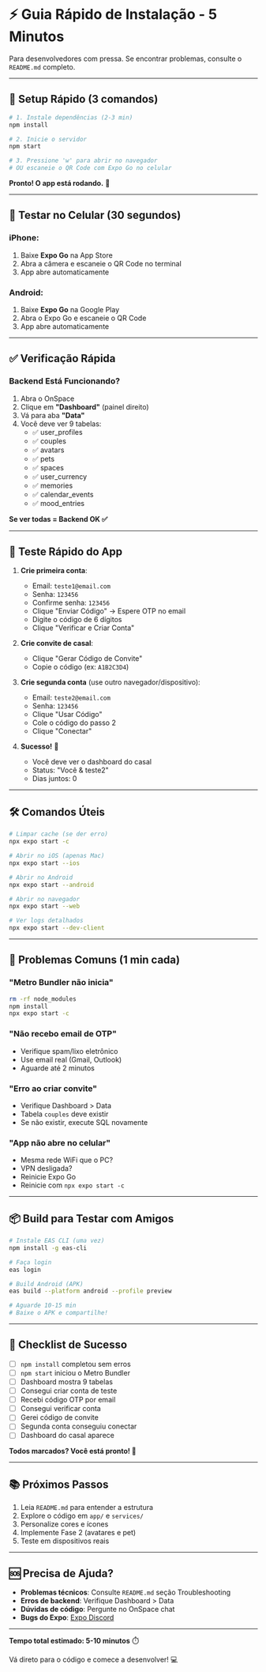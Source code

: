 # ⚡ Guia Rápido de Instalação - 5 Minutos

Para desenvolvedores com pressa. Se encontrar problemas, consulte o `README.md` completo.

---

## 🚀 Setup Rápido (3 comandos)

```bash
# 1. Instale dependências (2-3 min)
npm install

# 2. Inicie o servidor
npm start

# 3. Pressione 'w' para abrir no navegador
# OU escaneie o QR Code com Expo Go no celular
```

**Pronto! O app está rodando.** 🎉

---

## 📱 Testar no Celular (30 segundos)

### iPhone:
1. Baixe **Expo Go** na App Store
2. Abra a câmera e escaneie o QR Code no terminal
3. App abre automaticamente

### Android:
1. Baixe **Expo Go** na Google Play
2. Abra o Expo Go e escaneie o QR Code
3. App abre automaticamente

---

## ✅ Verificação Rápida

### Backend Está Funcionando?

1. Abra o OnSpace
2. Clique em **"Dashboard"** (painel direito)
3. Vá para aba **"Data"**
4. Você deve ver 9 tabelas:
   - ✅ user_profiles
   - ✅ couples
   - ✅ avatars
   - ✅ pets
   - ✅ spaces
   - ✅ user_currency
   - ✅ memories
   - ✅ calendar_events
   - ✅ mood_entries

**Se ver todas = Backend OK ✅**

---

## 🧪 Teste Rápido do App

1. **Crie primeira conta**:
   - Email: `teste1@email.com`
   - Senha: `123456`
   - Confirme senha: `123456`
   - Clique "Enviar Código" → Espere OTP no email
   - Digite o código de 6 dígitos
   - Clique "Verificar e Criar Conta"

2. **Crie convite de casal**:
   - Clique "Gerar Código de Convite"
   - Copie o código (ex: `A1B2C3D4`)

3. **Crie segunda conta** (use outro navegador/dispositivo):
   - Email: `teste2@email.com`
   - Senha: `123456`
   - Clique "Usar Código"
   - Cole o código do passo 2
   - Clique "Conectar"

4. **Sucesso!** 🎉
   - Você deve ver o dashboard do casal
   - Status: "Você & teste2"
   - Dias juntos: 0

---

## 🛠️ Comandos Úteis

```bash
# Limpar cache (se der erro)
npx expo start -c

# Abrir no iOS (apenas Mac)
npx expo start --ios

# Abrir no Android
npx expo start --android

# Abrir no navegador
npx expo start --web

# Ver logs detalhados
npx expo start --dev-client
```

---

## 🐛 Problemas Comuns (1 min cada)

### "Metro Bundler não inicia"
```bash
rm -rf node_modules
npm install
npx expo start -c
```

### "Não recebo email de OTP"
- Verifique spam/lixo eletrônico
- Use email real (Gmail, Outlook)
- Aguarde até 2 minutos

### "Erro ao criar convite"
- Verifique Dashboard > Data
- Tabela `couples` deve existir
- Se não existir, execute SQL novamente

### "App não abre no celular"
- Mesma rede WiFi que o PC?
- VPN desligada?
- Reinicie Expo Go
- Reinicie com `npx expo start -c`

---

## 📦 Build para Testar com Amigos

```bash
# Instale EAS CLI (uma vez)
npm install -g eas-cli

# Faça login
eas login

# Build Android (APK)
eas build --platform android --profile preview

# Aguarde 10-15 min
# Baixe o APK e compartilhe!
```

---

## 🎯 Checklist de Sucesso

- [ ] `npm install` completou sem erros
- [ ] `npm start` iniciou o Metro Bundler
- [ ] Dashboard mostra 9 tabelas
- [ ] Consegui criar conta de teste
- [ ] Recebi código OTP por email
- [ ] Consegui verificar conta
- [ ] Gerei código de convite
- [ ] Segunda conta conseguiu conectar
- [ ] Dashboard do casal aparece

**Todos marcados? Você está pronto! 🚀**

---

## 📚 Próximos Passos

1. Leia `README.md` para entender a estrutura
2. Explore o código em `app/` e `services/`
3. Personalize cores e ícones
4. Implemente Fase 2 (avatares e pet)
5. Teste em dispositivos reais

---

## 🆘 Precisa de Ajuda?

- **Problemas técnicos**: Consulte `README.md` seção Troubleshooting
- **Erros de backend**: Verifique Dashboard > Data
- **Dúvidas de código**: Pergunte no OnSpace chat
- **Bugs do Expo**: [Expo Discord](https://chat.expo.dev/)

---

**Tempo total estimado: 5-10 minutos** ⏱️

Vá direto para o código e comece a desenvolver! 💻